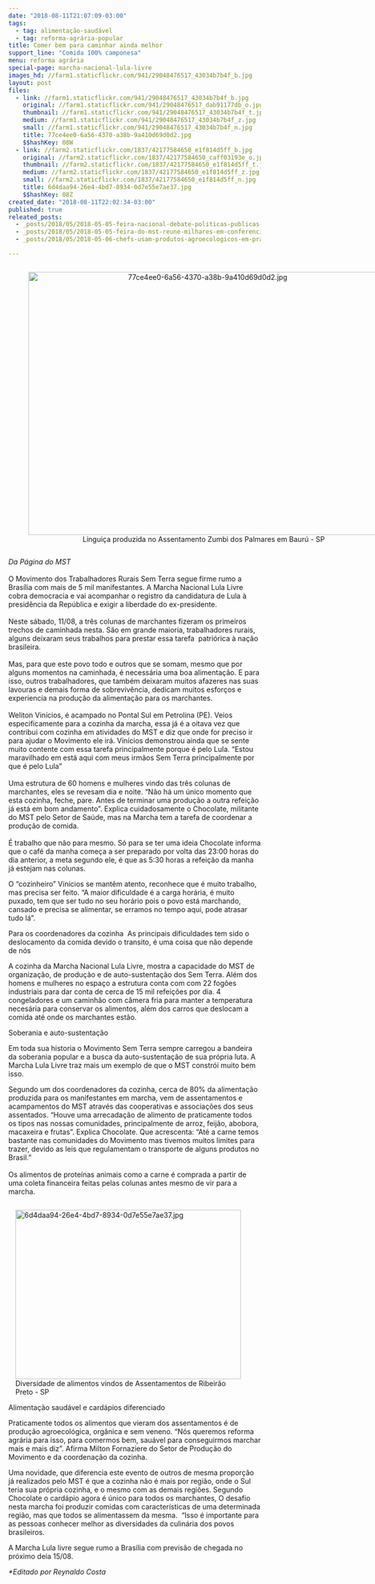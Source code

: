```yaml
---
date: "2018-08-11T21:07:09-03:00"
tags:
  - tag: alimentação-saudável
  - tag: reforma-agrária-popular
title: Comer bem para caminhar ainda melhor
support_line: "Comida 100% camponesa"
menu: reforma agrária
special-page: marcha-nacional-lula-livre
images_hd: //farm1.staticflickr.com/941/29048476517_43034b7b4f_b.jpg
layout: post
files:
  - link: //farm1.staticflickr.com/941/29048476517_43034b7b4f_b.jpg
    original: //farm1.staticflickr.com/941/29048476517_dab91177db_o.jpg
    thumbnail: //farm1.staticflickr.com/941/29048476517_43034b7b4f_t.jpg
    medium: //farm1.staticflickr.com/941/29048476517_43034b7b4f_z.jpg
    small: //farm1.staticflickr.com/941/29048476517_43034b7b4f_n.jpg
    title: 77ce4ee0-6a56-4370-a38b-9a410d69d0d2.jpg
    $$hashKey: 08W
  - link: //farm2.staticflickr.com/1837/42177584650_e1f814d5ff_b.jpg
    original: //farm2.staticflickr.com/1837/42177584650_caff03193e_o.jpg
    thumbnail: //farm2.staticflickr.com/1837/42177584650_e1f814d5ff_t.jpg
    medium: //farm2.staticflickr.com/1837/42177584650_e1f814d5ff_z.jpg
    small: //farm2.staticflickr.com/1837/42177584650_e1f814d5ff_n.jpg
    title: 6d4daa94-26e4-4bd7-8934-0d7e55e7ae37.jpg
    $$hashKey: 08Z
created_date: "2018-08-11T22:02:34-03:00"
published: true
releated_posts:
  - _posts/2018/05/2018-05-05-feira-nacional-debate-politicas-publicas-e-comercializacao-em-seminario.md
  - _posts/2018/05/2018-05-05-feira-do-mst-reune-milhares-em-conferencia-sobre-alimentacao-saudavel.md
  - _posts/2018/05/2018-05-06-chefs-usam-produtos-agroecologicos-em-pratos-preparados-na-feira.md

---
```

<div style="text-align:center">
<figure class="image" style="display:inline-block"><img alt="77ce4ee0-6a56-4370-a38b-9a410d69d0d2.jpg" height="525" src="//farm1.staticflickr.com/941/29048476517_43034b7b4f_b.jpg" width="700" />
<figcaption>Lingui&ccedil;a produzida no Assentamento Zumbi dos Palmares em Baur&uacute; - SP</figcaption>
</figure>
</div>

<p><em>Da P&aacute;gina do MST</em><br />
<br />
O Movimento dos Trabalhadores Rurais Sem Terra segue firme rumo a Bras&iacute;lia com mais de 5 mil manifestantes. A Marcha Nacional Lula Livre cobra democracia e vai acompanhar o registro da candidatura de Lula &agrave; presid&ecirc;ncia da Rep&uacute;blica e exigir a liberdade do ex-presidente.<br />
<br />
Neste s&aacute;bado, 11/08, a tr&ecirc;s colunas de marchantes fizeram os primeiros trechos de caminhada nesta. S&atilde;o em grande maioria, trabalhadores rurais, alguns deixaram seus trabalhos para prestar essa tarefa&nbsp; patri&oacute;rica &agrave; na&ccedil;&atilde;o brasileira.&nbsp;&nbsp;<br />
<br />
Mas, para que este povo todo e outros que se somam, mesmo que por alguns momentos na caminhada, &eacute; necess&aacute;ria uma boa alimenta&ccedil;&atilde;o. E para isso, outros trabalhadores, que tamb&eacute;m deixaram muitos afazeres nas suas lavouras e demais forma de sobreviv&ecirc;ncia, dedicam muitos esfor&ccedil;os e experiencia na produ&ccedil;&atilde;o da alimenta&ccedil;&atilde;o para os marchantes.&nbsp;<br />
<br />
Weliton Vin&iacute;cios, &eacute; acampado no Pontal Sul em Petrolina (PE). Veios especificamente para a cozinha da marcha, essa j&aacute; &eacute; a oitava vez que contribui com cozinha em atividades do MST e diz que onde for preciso ir para ajudar o Movimento ele ir&aacute;. Vin&iacute;cios demonstrou ainda que se sente muito contente com essa tarefa principalmente porque &eacute; pelo Lula. &ldquo;Estou maravilhado em est&aacute; aqui com meus irm&atilde;os Sem Terra principalmente por que &eacute; pelo Lula&rdquo;&nbsp;<br />
<br />
Uma estrutura de 60 homens e mulheres vindo das tr&ecirc;s colunas de marchantes, eles se revesam dia e noite. &ldquo;N&atilde;o h&aacute; um &uacute;nico momento que esta cozinha, feche, pare. Antes de terminar uma produ&ccedil;&atilde;o a outra refei&ccedil;&atilde;o j&aacute; est&aacute; em bom andamento&rdquo;. Explica cuidadosamente o Chocolate, militante do MST pelo Setor de Sa&uacute;de, mas na Marcha tem a tarefa de coordenar a produ&ccedil;&atilde;o de comida.&nbsp;<br />
<br />
&Eacute; trabalho que n&atilde;o para mesmo. S&oacute; para se ter uma ideia Chocolate informa que o caf&eacute; da manha come&ccedil;a a ser preparado por volta das 23:00 horas do dia anterior, a meta segundo ele, &eacute; que as 5:30 horas&nbsp;a refei&ccedil;&atilde;o da manha j&aacute; estejam nas colunas.&nbsp;</p>

<p>O &ldquo;cozinheiro&rdquo; Vinicios se mant&ecirc;m atento, reconhece que &eacute; muito trabalho, mas precisa ser feito. &ldquo;A maior dificuldade &eacute; a carga hor&aacute;ria, &eacute; muito puxado, tem que ser tudo no seu hor&aacute;rio pois o povo est&aacute; marchando, cansado e precisa se alimentar, se erramos no tempo aqui, pode atrasar tudo l&aacute;&rdquo;.&nbsp;&nbsp;</p>

<p>Para os coordenadores da cozinha&nbsp; As principais dificuldades tem sido o deslocamento da comida devido o transito, &eacute; uma coisa que n&atilde;o depende de n&oacute;s</p>

<p>A cozinha da Marcha Nacional Lula Livre, mostra a capacidade do MST de organiza&ccedil;&atilde;o, de produ&ccedil;&atilde;o e de auto-sustenta&ccedil;&atilde;o dos Sem Terra. Al&eacute;m dos homens e mulheres no espa&ccedil;o a estrutura conta com com 22 fog&otilde;es industriais para dar conta de cerca de 15 mil refei&ccedil;&otilde;es por dia. 4 congeladores e um caminh&atilde;o com c&acirc;mera fria para manter a temperatura neces&aacute;ria para conservar os alimentos, al&eacute;m dos carros que deslocam a comida at&eacute; onde os marchantes est&atilde;o.</p>

<p>Soberania e auto-sustenta&ccedil;&atilde;o&nbsp;</p>

<p>Em toda sua historia o Movimento Sem Terra sempre carregou a bandeira da soberania popular e a busca da auto-sustenta&ccedil;&atilde;o de sua pr&oacute;pria luta. A Marcha Lula Livre traz mais um exemplo de que o MST constr&oacute;i&nbsp;muito bem isso.</p>

<p>Segundo um dos coordenadores da cozinha, cerca de 80% da alimenta&ccedil;&atilde;o produzida para os manifestantes em marcha, vem de assentamentos e acampamentos do MST atrav&eacute;s das cooperativas e associa&ccedil;&otilde;es dos seus assentados. &ldquo;Houve uma arrecada&ccedil;&atilde;o de alimento de praticamente todos os tipos nas nossas comunidades, principalmente de arroz, feij&atilde;o, abobora, macaxeira e frutas&rdquo;. Explica Chocolate. Que acrescenta: &ldquo;At&eacute; a carne temos bastante nas comunidades do Movimento mas tivemos muitos limites para trazer, devido as leis que regulamentam o transporte de alguns produtos no Brasil.&rdquo;<br />
&nbsp;<br />
Os alimentos de prote&iacute;nas animais como a carne &eacute; comprada a partir de uma coleta financeira feitas pelas colunas antes mesmo de vir para a marcha.&nbsp;</p>

<figure class="image" style="float:right"><img alt="6d4daa94-26e4-4bd7-8934-0d7e55e7ae37.jpg" height="338" src="//farm2.staticflickr.com/1837/42177584650_e1f814d5ff_b.jpg" width="450" />
<figcaption>Diversidade de alimentos vindos de Assentamentos de Ribeir&atilde;o Preto - SP</figcaption>
</figure>

<p>Alimenta&ccedil;&atilde;o saud&aacute;vel e card&aacute;pios diferenciado</p>

<p>Praticamente todos os alimentos que vieram dos assentamentos &eacute; de produ&ccedil;&atilde;o agroecol&oacute;gica, org&acirc;nica e sem veneno. &ldquo;N&oacute;s queremos reforma agr&aacute;ria para isso, para comermos bem, sau&aacute;vel para conseguirmos marchar mais e mais diz&rdquo;. Afirma Milton Fornaziere do Setor de Produ&ccedil;&atilde;o do Movimento e da coordena&ccedil;&atilde;o da cozinha.&nbsp;</p>

<p>Uma novidade, que diferencia este evento de outros de mesma propor&ccedil;&atilde;o j&aacute; realizados pelo MST &eacute; que a cozinha n&atilde;o &eacute; mais por regi&atilde;o, onde o Sul teria sua pr&oacute;pria cozinha, e o mesmo com as demais regi&otilde;es. Segundo Chocolate o card&aacute;pio agora &eacute; &uacute;nico para todos os marchantes, O desafio nesta marcha foi produzir comidas com caracter&iacute;sticas de uma determinada regi&atilde;o, mas que todos se alimentassem da mesma.&nbsp; &ldquo;Isso &eacute; importante para as pessoas conhecer melhor as diversidades da culin&aacute;ria dos povos brasileiros.</p>

<p>A Marcha Lula livre segue rumo a Bras&iacute;lia com previs&atilde;o de chegada no pr&oacute;ximo deia 15/08.&nbsp;</p>

<p><em>*Editado por Reynaldo Costa</em></p>
